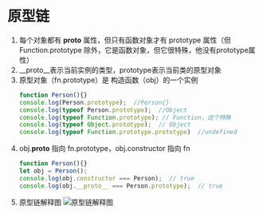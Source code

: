 # 原型链
1. 每个对象都有 __proto__ 属性，但只有函数对象才有 prototype 属性（但 Function.prototype 除外，它是函数对象，但它很特殊，他没有prototype属性）
2. __proto__表示当前实例的类型，prototype表示当前类的原型对象
3. 原型对象（fn.prototype）是 构造函数（obj）的一个实例
    ```javascript
    function Person(){}
    console.log(Person.prototype);  //Person{}
    console.log(typeof Person.prototype);  //Object
    console.log(typeof Function.prototype); // Function，这个特殊
    console.log(typeof Object.prototype);  // Object
    console.log(typeof Function.prototype.prototype)  //undefined
    ```
4. obj.__proto__ 指向 fn.prototype，obj.constructor 指向 fn
    ```javascript
    function Person(){}
    let obj = Person();
    console.log(obj.constructor === Person);  // true
    console.log(obj.__proto__ === Person.prototype);  // true
    ```
5. 原型链解释图
    ![原型链解释图](http://zencode.in/imgs/2/1.jpg)

    